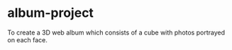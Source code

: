 # album-project

To create a 3D web album which consists of a cube with photos portrayed on each face.
